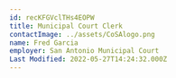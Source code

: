 ```yaml
---
id: recKFGVclTHs4EOPW
title: Municipal Court Clerk
contactImage: ../assets/CoSAlogo.png
name: Fred Garcia
employer: San Antonio Municipal Court
Last Modified: 2022-05-27T14:24:32.000Z
---
```

